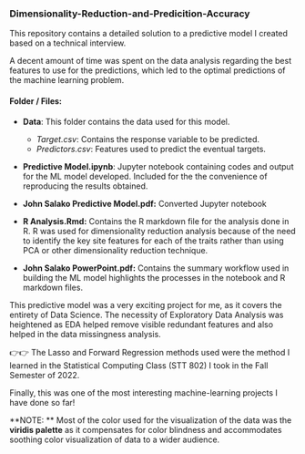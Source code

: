 ### Dimensionality-Reduction-and-Predicition-Accuracy
This repository contains a detailed solution to a predictive model I created based on a technical interview.

A decent amount of time was spent on the data analysis regarding the best features to use for the predictions, which led to the optimal predictions of the machine learning problem.

#### Folder / Files:
- **Data**: This folder contains the data used for this model.
  - *Target.csv*: Contains the response variable to be predicted.
  - *Predictors.csv*: Features used to predict the eventual targets.

- **Predictive Model.ipynb**: Jupyter notebook containing codes and output
					for the ML model developed. Included for the
					the convenience of reproducing the results obtained.
 
- **John Salako Predictive Model.pdf:** Converted Jupyter notebook
- **R Analysis.Rmd:** Contains the R markdown file for the analysis done in R.
					    R was used for dimensionality reduction
					    analysis because of the need to identify the
					    key site features for each of the traits rather
					    than using PCA or other dimensionality reduction
					    technique.
              
- **John Salako PowerPoint.pdf:** Contains the summary workflow used in building 
					    the ML model highlights the processes in the notebook and R markdown files.
              
              
This predictive model was a very exciting project for me, as it covers the entirety of Data Science. 
The necessity of Exploratory Data Analysis was heightened as EDA helped remove
visible redundant features and also helped in the data missingness analysis.

👉👉 The Lasso and Forward Regression methods used were the method I learned in the Statistical Computing Class (STT 802) I took in the Fall Semester of 2022.

Finally, this was one of the most interesting machine-learning projects I have done so far!

**NOTE: ** Most of the color used for the visualization of the data was
			   the **viridis palette** as it compensates for color blindness and 
			   accommodates soothing color visualization of data to a wider audience.
